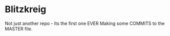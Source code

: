 # Blitzkreig
Not just another repo - Its the first one EVER
Making some COMMITS to the MASTER file.
